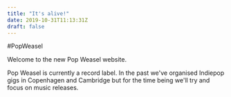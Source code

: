 ```yaml
---
title: "It's alive!"
date: 2019-10-31T11:13:31Z
draft: false
---
```


#PopWeasel

Welcome to the new Pop Weasel website. 

Pop Weasel is currently a record label. In the past we've organised Indiepop gigs in Copenhagen and Cambridge but for the time being we'll try and focus on music releases.
